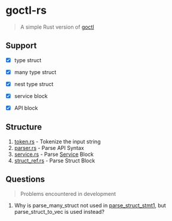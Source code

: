 # goctl-rs

> A simple Rust version of [goctl](https://github.com/zeromicro/go-zero/tree/master/tools/goctl)

## Support

- [x] type struct

- [x] many type struct

- [x] nest type struct

- [x] service block

- [x] API block

## Structure

1. [token.rs](./src/token.rs) - Tokenize the input string
2. [parser.rs](./src/parser.rs) - Parse API Syntax
3. [service.rs](./src/service.rs) - Parse [Service](https://go-zero.dev/docs/tutorials#service-%E8%AF%AD%E5%8F%A5) Block
4. [struct_ref.rs](./src/struct_ref.rs) - Parse Struct Block

## Questions

> Problems encountered in development

1. Why is parse_many_struct not used in [parse_struct_stmt1](./src/struct_ref.rs), but parse_struct_to_vec is used instead?
